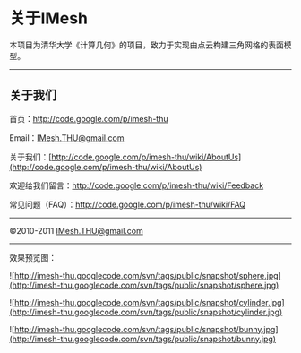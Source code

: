 # 关于IMesh #

本项目为清华大学《计算几何》的项目，致力于实现由点云构建三角网格的表面模型。


---

## 关于我们 ##

首页：http://code.google.com/p/imesh-thu

Email：[IMesh.THU@gmail.com](mailto:IMesh.THU@gmail.com)

关于我们：[http://code.google.com/p/imesh-thu/wiki/AboutUs](http://code.google.com/p/imesh-thu/wiki/AboutUs)

欢迎给我们留言：http://code.google.com/p/imesh-thu/wiki/Feedback

常见问题（FAQ）：http://code.google.com/p/imesh-thu/wiki/FAQ

---

©2010-2011 IMesh.THU@gmail.com


---

效果预览图：

![http://imesh-thu.googlecode.com/svn/tags/public/snapshot/sphere.jpg](http://imesh-thu.googlecode.com/svn/tags/public/snapshot/sphere.jpg)

![http://imesh-thu.googlecode.com/svn/tags/public/snapshot/cylinder.jpg](http://imesh-thu.googlecode.com/svn/tags/public/snapshot/cylinder.jpg)

![http://imesh-thu.googlecode.com/svn/tags/public/snapshot/bunny.jpg](http://imesh-thu.googlecode.com/svn/tags/public/snapshot/bunny.jpg)